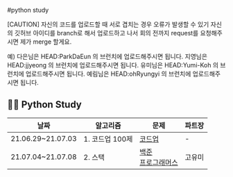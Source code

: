 #python study

[CAUTION]
자신의 코드를 업로드할 때 서로 겹치는 경우 오류가 발생할 수 있기 자신의 깃허브 아이디를 branch로 해서 업로드하고 나서 회의 전까지 request를 요청해주시면 제가 merge 할게요.

예)
다은님은 HEAD:ParkDaEun 의 브런치에 업로드해주시면 됩니다.
지영님은 HEAD:jjyeong 의 브런치에 업로드해주시면 됩니다.
유미님은 HEAD:Yumi-Koh 의 브런치에 업로드해주시면 됩니다.
예림님은 HEAD:ohRyungyi 의 브런치에 업로드해주시면 됩니다.

## 👩‍💻 Python Study

날짜|알고리즘|문제|파트장
---|---|---|---
21.06.29~21.07.03|1. 코드업 100제|[코드업](https://codeup.kr/problemsetsol.php?psid=33)|-
21.07.04~21.07.08|2. 스택|[백준](https://www.acmicpc.net/step/11)<br>[프로그래머스](https://programmers.co.kr/learn/courses/30/parts/12081)|고유미

